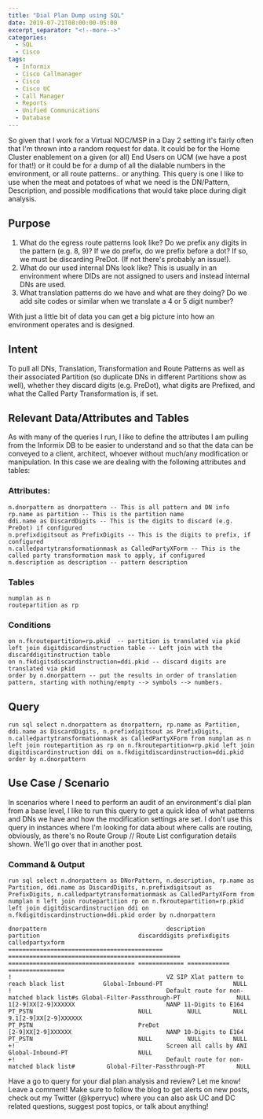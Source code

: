 ```yaml
---
title: "Dial Plan Dump using SQL"
date: 2019-07-21T08:00:00-05:00
excerpt_separator: "<!--more-->"
categories:
  - SQL
  - Cisco
tags:
  - Informix
  - Cisco Callmanager
  - Cisco
  - Cisco UC
  - Call Manager
  - Reports
  - Unified Communications
  - Database
---
```


<head>
    <script async src="https://pagead2.googlesyndication.com/pagead/js/adsbygoogle.js?client=ca-pub-7351461893377144"
     crossorigin="anonymous">
     </script>
</head>

So given that I work for a Virtual NOC/MSP in a Day 2 setting it's fairly often that I'm thrown into a random request for data. It could be for the Home Cluster enablement on a given (or all) End Users on UCM (we have a post for that!) or it could be for a dump of all the dialable numbers in the environment, or all route patterns.. or anything. This query is one I like to use when the meat and potatoes of what we need is the DN/Pattern, Description, and possible modifications that would take place during digit analysis.

<!--more-->

## Purpose

1. What do the egress route patterns look like? Do we prefix any digits in the pattern (e.g. 8, 9)? If we do prefix, do we prefix before a dot? If so, we must be discarding PreDot. (If not there's probably an issue!).
2. What do our used internal DNs look like? This is usually in an environment where DIDs are not assigned to users and instead internal DNs are used.
3. What translation patterns do we have and what are they doing? Do we add site codes or similar when we translate a 4 or 5 digit number?

With just a little bit of data you can get a big picture into how an environment operates and is designed.

## Intent

To pull all DNs, Translation, Transformation and Route Patterns as well as their associated Partition (so duplicate DNs in different Partitions show as well), whether they discard digits (e.g. PreDot), what digits are Prefixed, and what the Called Party Transformation is, if set.

## Relevant Data/Attributes and Tables

As with many of the queries I run, I like to define the attributes I am pulling from the Informix DB to be easier to understand and so that the data can be conveyed to a client, architect, whoever without much/any modification or manipulation. In this case we are dealing with the following attributes and tables:

### Attributes:

```text
n.dnorpattern as dnorpattern -- This is all pattern and DN info
rp.name as partition -- This is the partition name
ddi.name as DiscardDigits -- This is the digits to discard (e.g. PreDot) if configured
n.prefixdigitsout as PrefixDigits -- This is the digits to prefix, if configured
n.calledpartytransformationmask as CalledPartyXForm -- This is the called party transformation mask to apply, if configured
n.description as description -- pattern description
```

### Tables

```text
numplan as n
routepartition as rp
```

### Conditions

```text
on n.fkroutepartition=rp.pkid  -- partition is translated via pkid
left join digitdiscardinstruction table -- Left join with the discarddigitinstruction table
on n.fkdigitsdiscardinstruction=ddi.pkid -- discard digits are translated via pkid
order by n.dnorpattern -- put the results in order of translation pattern, starting with nothing/empty --> symbols --> numbers.
```

## Query

```text
run sql select n.dnorpattern as dnorpattern, rp.name as Partition, ddi.name as DiscardDigits, n.prefixdigitsout as PrefixDigits, n.calledpartytransformationmask as CalledPartyXForm from numplan as n left join routepartition as rp on n.fkroutepartition=rp.pkid left join digitdiscardinstruction ddi on n.fkdigitdiscardinstruction=ddi.pkid order by n.dnorpattern
```

## Use Case / Scenario

In scenarios where I need to perform an audit of an environment's dial plan from a base level, I like to run this query to get a quick idea of what patterns and DNs we have and how the modification settings are set. I don't use this query in instances where I'm looking for data about where calls are routing, obviously, as there's no Route Group // Route List configuration details shown. We'll go over that in another post.

### Command & Output

```text
run sql select n.dnorpattern as DNorPattern, n.description, rp.name as Partition, ddi.name as DiscardDigits, n.prefixdigitsout as PrefixDigits, n.calledpartytransformationmask as CalledPartyXForm from numplan n left join routepartition rp on n.fkroutepartition=rp.pkid left join digitdiscardinstruction ddi on n.fkdigitdiscardinstruction=ddi.pkid order by n.dnorpattern

dnorpattern                                  description                                       partition                            discarddigits prefixdigits calledpartyxform
============================================ ================================================= ==================================== ============= ============ ================ 
!                                            VZ SIP Xlat pattern to reach black list           Global-Inbound-PT                    NULL  
!                                            Default route for non-matched black list#s Global-Filter-Passthrough-PT                NULL  
1[2-9]XX[2-9]XXXXXX                          NANP 11-Digits to E164                            PT_PSTN                              NULL          NULL         NULL  
9.1[2-9]XX[2-9]XXXXXX                                                                          PT_PSTN                              PreDot  
[2-9]XX[2-9]XXXXXX                           NANP 10-Digits to E164                            PT_PSTN                              NULL          NULL         NULL  
+!                                           Screen all calls by ANI                           Global-Inbound-PT                    NULL  
+!                                           Default route for non-matched black list#         Global-Filter-Passthrough-PT         NULL
```

Have a go to query for your dial plan analysis and review? Let me know! Leave a comment! Make sure to follow the blog to get alerts on new posts, check out my Twitter (@kperryuc) where you can also ask UC and DC related questions, suggest post topics, or talk about anything!
